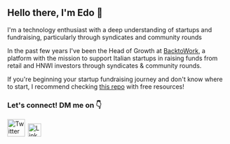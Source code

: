 ## Hello there, I'm Edo 👋

I'm a technology enthusiast with a deep understanding of startups and fundraising, particularly through syndicates and community rounds

In the past few years I've been the Head of Growth at [BacktoWork](https://www.backtowork24.com), a platform with the mission to support Italian startups in raising funds from retail and HNWI investors through syndicates & community rounds.

If you're beginning your startup fundraising journey and don't know where to start, I recommend checking [this repo](https://github.com/regedo00/trw-startup-resources) with free resources!

### Let's connect! DM me on 👇
<a href="https://twitter.com/EdoardoReggiani"><img src="https://cdn.worldvectorlogo.com/logos/twitter-logo-2.svg" title="Twitter" alt="Twitter Account" width="40"/></a>&ensp;<a href="https://www.linkedin.com/in/edoardo-reggiani/"><img src="https://cdn.worldvectorlogo.com/logos/linkedin-icon-2.svg" title="Linkedin" alt="Linkedin Account" width="30"/></a>